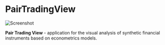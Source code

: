 # PairTradingView

![Screenshot](https://github.com/dv-lebedev/PairTradingView/blob/master/screenshots/main_page.png)


**Pair Trading View** - application for the visual analysis of synthetic financial instruments based on econometrics models. 


